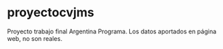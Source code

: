 # proyectocvjms
Proyecto trabajo final Argentina Programa.
Los datos aportados en página web, no son reales.

